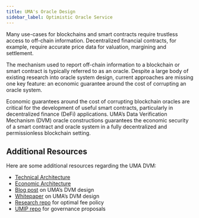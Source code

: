 ```yaml
---
title: UMA's Oracle Design
sidebar_label: Optimistic Oracle Service
---
```


Many use-cases for blockchains and smart contracts require trustless access to off-chain information.
Decentralized financial contracts, for example, require accurate price data for valuation, margining and settlement.

The mechanism used to report off-chain information to a blockchain or smart contract is typically referred to as an oracle.
Despite a large body of existing research into oracle system design, current approaches are missing one key feature: an economic guarantee around the cost of corrupting an oracle system.

Economic guarantees around the cost of corrupting blockchain oracles are critical for the development of useful smart contracts, particularly in decentralized finance (DeFi) applications.
UMA’s Data Verification Mechanism (DVM) oracle constructions guarantees the economic security of a smart contract and oracle system in a fully decentralized and permissionless blockchain setting.

## Additional Resources

Here are some additional resources regarding the UMA DVM:

- [Technical Architecture](oracle/tech-architecture.md)
- [Economic Architecture](oracle/econ-architecture.md)
- [Blog post](https://medium.com/uma-project/umas-data-verification-mechanism-3c5342759eb8) on UMA’s DVM design
- [Whitepaper](https://github.com/UMAprotocol/whitepaper/blob/master/UMA-DVM-oracle-whitepaper.pdf) on UMA’s DVM design
- [Research repo](https://github.com/UMAprotocol/research) for optimal fee policy
- [UMIP repo](https://github.com/UMAprotocol/UMIPs) for governance proposals